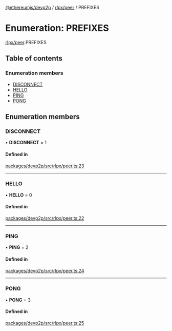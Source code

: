 [@ethereumjs/devp2p](../README.md) / [rlpx/peer](../modules/rlpx_peer.md) / PREFIXES

# Enumeration: PREFIXES

[rlpx/peer](../modules/rlpx_peer.md).PREFIXES

## Table of contents

### Enumeration members

- [DISCONNECT](rlpx_peer.prefixes.md#disconnect)
- [HELLO](rlpx_peer.prefixes.md#hello)
- [PING](rlpx_peer.prefixes.md#ping)
- [PONG](rlpx_peer.prefixes.md#pong)

## Enumeration members

### DISCONNECT

• **DISCONNECT** = 1

#### Defined in

[packages/devp2p/src/rlpx/peer.ts:23](https://github.com/ethereumjs/ethereumjs-monorepo/blob/master/packages/devp2p/src/rlpx/peer.ts#L23)

---

### HELLO

• **HELLO** = 0

#### Defined in

[packages/devp2p/src/rlpx/peer.ts:22](https://github.com/ethereumjs/ethereumjs-monorepo/blob/master/packages/devp2p/src/rlpx/peer.ts#L22)

---

### PING

• **PING** = 2

#### Defined in

[packages/devp2p/src/rlpx/peer.ts:24](https://github.com/ethereumjs/ethereumjs-monorepo/blob/master/packages/devp2p/src/rlpx/peer.ts#L24)

---

### PONG

• **PONG** = 3

#### Defined in

[packages/devp2p/src/rlpx/peer.ts:25](https://github.com/ethereumjs/ethereumjs-monorepo/blob/master/packages/devp2p/src/rlpx/peer.ts#L25)
